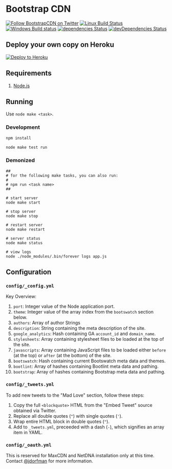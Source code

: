 # Bootstrap CDN

[![Follow BootstrapCDN on Twitter](https://img.shields.io/badge/twitter-@getBootstrapCDN-55acee.svg?style=flat-square)](https://twitter.com/getbootstrapcdn)
[![Linux Build Status](https://img.shields.io/travis/MaxCDN/bootstrap-cdn/develop.svg?label=Linux%20build&style=flat-square)](https://travis-ci.org/MaxCDN/bootstrap-cdn)
[![Windows Build status](https://img.shields.io/appveyor/ci/jdorfman/bootstrap-cdn/develop.svg?label=Windows%20build&style=flat-square)](https://ci.appveyor.com/project/jdorfman/bootstrap-cdn)
[![dependencies Status](https://img.shields.io/david/MaxCDN/bootstrap-cdn.svg?style=flat-square)](https://david-dm.org/MaxCDN/bootstrap-cdn)
[![devDependencies Status](https://img.shields.io/david/dev/MaxCDN/bootstrap-cdn.svg?style=flat-square)](https://david-dm.org/MaxCDN/bootstrap-cdn?type=dev)


## Deploy your own copy on Heroku

[![Deploy to Heroku](https://www.herokucdn.com/deploy/button.png)](https://heroku.com/deploy)


## Requirements

1. [Node.js](https://nodejs.org/)

## Running

Use `node make <task>`.

### Development

```sh
npm install

node make test run
```


### Demonized

```shell
##
# for the following make tasks, you can also run:
#
# npm run <task name>
##

# start server
node make start

# stop server
node make stop

# restart server
node make restart

# server status
node make status

# view logs
node ./node_modules/.bin/forever logs app.js
```

## Configuration

### `config/_config.yml`

Key Overview:

1. `port`: Integer value of the Node application port.
2. `theme`: Integer value of the array index from the `bootswatch` section below.
3. `authors`: Array of author Strings
4. `description`: String containing the meta description of the site.
5. `google_analytics`: Hash containing GA `account_id` and `domain_name`.
6. `stylesheets`: Array containing stylesheet files to be loaded at the top of the site.
7. `javascripts`: Array containing JavaScript files to be loaded either `before` (at the top) or `after` (at the bottom) of the site.
8. `bootswatch`: Hash containing current Bootswatch meta data and themes.
9. `bootlint`: Array of hashes containing Bootlint meta data and pathing.
10. `bootstrap`: Array of hashes containing Bootstrap meta data and pathing.

### `config/_tweets.yml`

To add new tweets to the "Mad Love" section, follow these steps:

1. Copy the full `<blockquote>` HTML from the "Embed Tweet" source obtained via Twitter.
2. Replace all double quotes (`"`) with single quotes (`'`).
3. Wrap entire HTML block in double quotes (`"`).
4. Add to `_tweets.yml`, preceeded with a dash (`-`), which signifies an array item in YAML.

### `config/_oauth.yml`

This is reserved for MaxCDN and NetDNA installation only at this time.
Contact [@jdorfman](https://github.com/jdorfman) for more information.
